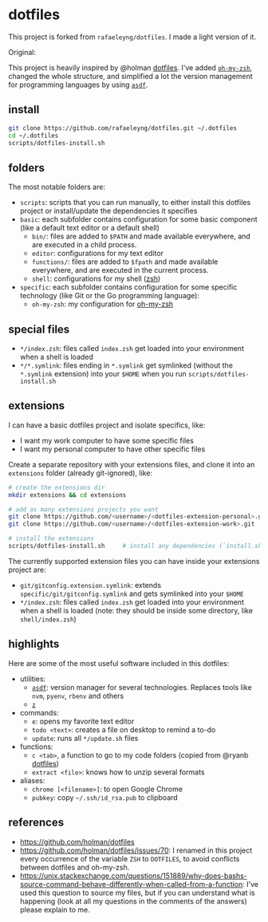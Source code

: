# dotfiles

This project is forked from `rafaeleyng/dotfiles`. I made a light version of it.

Original:

This project is heavily inspired by @holman [dotfiles](https://github.com/holman/dotfiles). I've added [`oh-my-zsh`](https://ohmyz.sh/), changed the whole structure, and simplified a lot the version management for programming languages by using [`asdf`](https://asdf-vm.com/).

## install

```sh
git clone https://github.com/rafaeleyng/dotfiles.git ~/.dotfiles
cd ~/.dotfiles
scripts/dotfiles-install.sh
```

## folders

The most notable folders are:

- `scripts`: scripts that you can run manually, to either install this dotfiles project or install/update the dependencies it specifies
- `basic`: each subfolder contains configuration for some basic component (like a default text editor or a default shell)
  - `bin/`: files are added to `$PATH` and made available everywhere, and are executed in a child process.
  - `editor`: configurations for my text editor
  - `functions/`: files are added to `$fpath` and made available everywhere, and are executed in the current process.
  - `shell`: configurations for my shell ([zsh](http://zsh.sourceforge.net/))
- `specific`: each subfolder contains configuration for some specific technology (like Git or the Go programming language):
  - `oh-my-zsh`: my configuration for [oh-my-zsh](https://ohmyz.sh/)

## special files

- `*/index.zsh`: files called `index.zsh` get loaded into your environment when a shell is loaded
- `*/*.symlink`: files ending in `*.symlink` get symlinked (without the `*.symlink` extension) into your `$HOME` when you run `scripts/dotfiles-install.sh`

## extensions

I can have a basic dotfiles project and isolate specifics, like:
- I want my work computer to have some specific files
- I want my personal computer to have other specific files

Create a separate repository with your extensions files, and clone it into an `extensions` folder (already git-ignored), like:

```sh
# create the extensions dir
mkdir extensions && cd extensions

# add as many extensions projects you want
git clone https://github.com/<username>/<dotfiles-extension-personal>.git
git clone https://github.com/<username>/<dotfiles-extension-work>.git

# install the extensions
scripts/dotfiles-install.sh     # install any dependencies (`install.sh` files) defined in the extensions and links `*.symlink` files from the extensions to the home directory
```

The currently supported extension files you can have inside your extensions project are:

- `git/gitconfig.extension.symlink`: extends `specific/git/gitconfig.symlink` and gets symlinked into your `$HOME`
- `*/index.zsh`: files called `index.zsh` get loaded into your environment when a shell is loaded (note: they should be inside some directory, like `shell/index.zsh`)

## highlights

Here are some of the most useful software included in this dotfiles:

- utilities:
  - [`asdf`](https://asdf-vm.com/): version manager for several technologies. Replaces tools like `nvm`, `pyenv`, `rbenv` and others
  - [`z`](https://github.com/rupa/z)
- commands:
  - `e`: opens my favorite text editor
  - `todo <text>`: creates a file on desktop to remind a to-do
  - `update`: runs all `*/update.sh` files
- functions:
  - `c <tab>`, a function to go to my code folders (copied from @ryanb [dotfiles](https://github.com/ryanb/dotfiles/blob/master/oh-my-zsh/custom/plugins/rbates/rbates.plugin.zsh))
  - `extract <file>`: knows how to unzip several formats
- aliases:
  - `chrome [<filename>]`: to open Google Chrome
  - `pubkey`: copy `~/.ssh/id_rsa.pub` to clipboard

## references

- https://github.com/holman/dotfiles
- https://github.com/holman/dotfiles/issues/70: I renamed in this project every occurrence of the variable `ZSH` to `DOTFILES`, to avoid conflicts between dotfiles and oh-my-zsh.
- https://unix.stackexchange.com/questions/151889/why-does-bashs-source-command-behave-differently-when-called-from-a-function: I've used this question to source my files, but if you can understand what is happening (look at all my questions in the comments of the answers) please explain to me.

